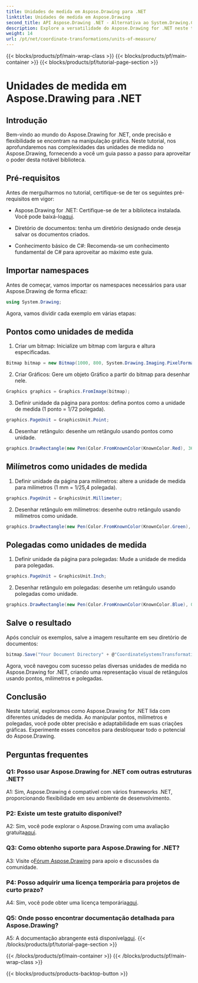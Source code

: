 ```yaml
---
title: Unidades de medida em Aspose.Drawing para .NET
linktitle: Unidades de medida em Aspose.Drawing
second_title: API Aspose.Drawing .NET - Alternativa ao System.Drawing.Common
description: Explore a versatilidade do Aspose.Drawing for .NET neste tutorial detalhado, dominando unidades de medida para gráficos de precisão.
weight: 14
url: /pt/net/coordinate-transformations/units-of-measure/
---
```


{{< blocks/products/pf/main-wrap-class >}}
{{< blocks/products/pf/main-container >}}
{{< blocks/products/pf/tutorial-page-section >}}

# Unidades de medida em Aspose.Drawing para .NET

## Introdução

Bem-vindo ao mundo do Aspose.Drawing for .NET, onde precisão e flexibilidade se encontram na manipulação gráfica. Neste tutorial, nos aprofundaremos nas complexidades das unidades de medida no Aspose.Drawing, fornecendo a você um guia passo a passo para aproveitar o poder desta notável biblioteca.

## Pré-requisitos

Antes de mergulharmos no tutorial, certifique-se de ter os seguintes pré-requisitos em vigor:

-  Aspose.Drawing for .NET: Certifique-se de ter a biblioteca instalada. Você pode baixá-lo[aqui](https://releases.aspose.com/drawing/net/).

- Diretório de documentos: tenha um diretório designado onde deseja salvar os documentos criados.

- Conhecimento básico de C#: Recomenda-se um conhecimento fundamental de C# para aproveitar ao máximo este guia.

## Importar namespaces

Antes de começar, vamos importar os namespaces necessários para usar Aspose.Drawing de forma eficaz:

```csharp
using System.Drawing;
```

Agora, vamos dividir cada exemplo em várias etapas:

## Pontos como unidades de medida

1. Criar um bitmap: Inicialize um bitmap com largura e altura especificadas.

```csharp
Bitmap bitmap = new Bitmap(1000, 800, System.Drawing.Imaging.PixelFormat.Format32bppPArgb);
```

2. Criar Gráficos: Gere um objeto Gráfico a partir do bitmap para desenhar nele.

```csharp
Graphics graphics = Graphics.FromImage(bitmap);
```

3. Definir unidade da página para pontos: defina pontos como a unidade de medida (1 ponto = 1/72 polegada).

```csharp
graphics.PageUnit = GraphicsUnit.Point;
```

4. Desenhar retângulo: desenhe um retângulo usando pontos como unidade.

```csharp
graphics.DrawRectangle(new Pen(Color.FromKnownColor(KnownColor.Red), 36f), 72, 72, 72, 72);
```

## Milímetros como unidades de medida

1. Definir unidade da página para milímetros: altere a unidade de medida para milímetros (1 mm = 1/25,4 polegada).

```csharp
graphics.PageUnit = GraphicsUnit.Millimeter;
```

2. Desenhar retângulo em milímetros: desenhe outro retângulo usando milímetros como unidade.

```csharp
graphics.DrawRectangle(new Pen(Color.FromKnownColor(KnownColor.Green), 6.35f), 25.4f, 25.4f, 25.4f, 25.4f);
```

## Polegadas como unidades de medida

1. Definir unidade da página para polegadas: Mude a unidade de medida para polegadas.

```csharp
graphics.PageUnit = GraphicsUnit.Inch;
```

2. Desenhar retângulo em polegadas: desenhe um retângulo usando polegadas como unidade.

```csharp
graphics.DrawRectangle(new Pen(Color.FromKnownColor(KnownColor.Blue), 0.125f), 1, 1, 1, 1);
```

## Salve o resultado

Após concluir os exemplos, salve a imagem resultante em seu diretório de documentos:

```csharp
bitmap.Save("Your Document Directory" + @"CoordinateSystemsTransformations\UnitsOfMeasure_out.png");
```

Agora, você navegou com sucesso pelas diversas unidades de medida no Aspose.Drawing for .NET, criando uma representação visual de retângulos usando pontos, milímetros e polegadas.

## Conclusão

Neste tutorial, exploramos como Aspose.Drawing for .NET lida com diferentes unidades de medida. Ao manipular pontos, milímetros e polegadas, você pode obter precisão e adaptabilidade em suas criações gráficas. Experimente esses conceitos para desbloquear todo o potencial do Aspose.Drawing.

## Perguntas frequentes

### Q1: Posso usar Aspose.Drawing for .NET com outras estruturas .NET?

A1: Sim, Aspose.Drawing é compatível com vários frameworks .NET, proporcionando flexibilidade em seu ambiente de desenvolvimento.

### P2: Existe um teste gratuito disponível?

 A2: Sim, você pode explorar o Aspose.Drawing com uma avaliação gratuita[aqui](https://releases.aspose.com/).

### Q3: Como obtenho suporte para Aspose.Drawing for .NET?

 A3: Visite o[Fórum Aspose.Drawing](https://forum.aspose.com/c/diagram/17) para apoio e discussões da comunidade.

### P4: Posso adquirir uma licença temporária para projetos de curto prazo?

 A4: Sim, você pode obter uma licença temporária[aqui](https://purchase.aspose.com/temporary-license/).

### Q5: Onde posso encontrar documentação detalhada para Aspose.Drawing?

 A5: A documentação abrangente está disponível[aqui](https://reference.aspose.com/drawing/net/).
{{< /blocks/products/pf/tutorial-page-section >}}

{{< /blocks/products/pf/main-container >}}
{{< /blocks/products/pf/main-wrap-class >}}

{{< blocks/products/products-backtop-button >}}
